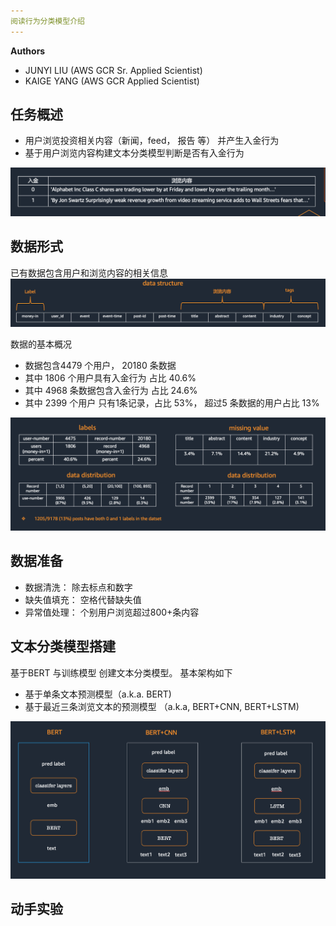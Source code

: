 ```yaml
---
阅读行为分类模型介绍
---
```

**Authors**

* JUNYI LIU (AWS GCR Sr. Applied Scientist)
* KAIGE YANG (AWS GCR Applied Scientist)

## 任务概述
* 用户浏览投资相关内容（新闻，feed， 报告 等） 并产生入金行为
* 基于用户浏览内容构建文本分类模型判断是否有入金行为

![](./background.png)

## 数据形式
已有数据包含用户和浏览内容的相关信息
![](./data.png)

数据的基本概况
* 数据包含4479 个用户， 20180 条数据
* 其中 1806 个用户具有入金行为 占比 40.6%
* 其中 4968 条数据包含入金行为 占比 24.6%
* 其中 2399 个用户 只有1条记录，占比 53%， 超过5 条数据的用户占比 13%

![](./data_pattern.png)

## 数据准备
* 数据清洗： 除去标点和数字
* 缺失值填充： 空格代替缺失值
* 异常值处理： 个别用户浏览超过800+条内容

## 文本分类模型搭建
基于BERT 与训练模型 创建文本分类模型。 基本架构如下
* 基于单条文本预测模型（a.k.a. BERT)
* 基于最近三条浏览文本的预测模型 （a.k.a, BERT+CNN, BERT+LSTM)

![](./models.png)


## 动手实验